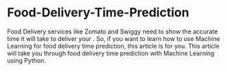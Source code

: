 # Food-Delivery-Time-Prediction
Food Delivery services like Zomato and Swiggy need to show the accurate time it will take to deliver your . So, if you want to learn how to use Machine Learning for food delivery time prediction, this article is for you. This article will take you through food delivery time prediction with Machine Learning using Python.
